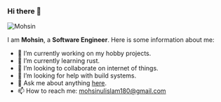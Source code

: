 ### Hi there 👋

<img src="https://ghpvc.mohsin.ninja/Mohsin-Ul-Islam" alt="Mohsin" />

I am **Mohsin**, a **Software Engineer**. Here is some information about me:

- 🔭 I’m currently working on my hobby projects.
- 🌱 I’m currently learning rust.
- 👯 I’m looking to collaborate on internet of things.
- 🤔 I’m looking for help with build systems.
- 💬 Ask me about anything <a href='https://github.com/Mohsin-Ul-Islam/Mohsin-Ul-Islam/issues'>here</a>.
- 📫 How to reach me: mohsinulislam180@gmail.com
